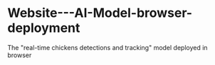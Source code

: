 # Website---AI-Model-browser-deployment
The "real-time chickens detections and tracking" model deployed in browser
